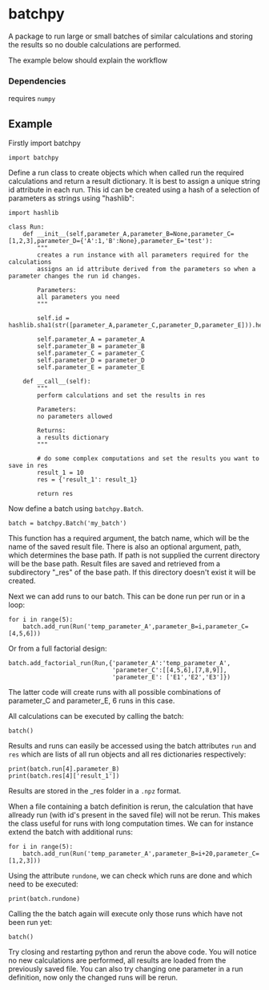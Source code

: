 # batchpy
A package to run large or small batches of similar calculations and storing the results so no double calculations are performed.

The example below should explain the workflow

### Dependencies
requires `numpy`


## Example

Firstly import batchpy
```
import batchpy
```

Define a run class to create objects which when called run the required calculations and return a result dictionary.
It is best to assign a unique string id attribute in each run. This id can be created using a hash of a selection of parameters as strings using "hashlib":
```
import hashlib

class Run:
	def __init__(self,parameter_A,parameter_B=None,parameter_C=[1,2,3],parameter_D={'A':1,'B':None},parameter_E='test'):
		"""
		creates a run instance with all parameters required for the calculations
		assigns an id attribute derived from the parameters so when a parameter changes the run id changes.
		
		Parameters:
		all parameters you need
		"""
		
		self.id = hashlib.sha1(str([parameter_A,parameter_C,parameter_D,parameter_E])).hexdigest()
		
		self.parameter_A = parameter_A
		self.parameter_B = parameter_B
		self.parameter_C = parameter_C
		self.parameter_D = parameter_D
		self.parameter_E = parameter_E
	
	def __call__(self):
		"""
		perform calculations and set the results in res
		
		Parameters: 
		no parameters allowed
		
		Returns:
		a results dictionary
		"""
		
		# do some complex computations and set the results you want to save in res
		result_1 = 10
		res = {'result_1': result_1}
		
		return res
```

Now define a batch using `batchpy.Batch`.
```
batch = batchpy.Batch('my_batch')
```
This function has a required argument, the batch name, which will be the name of the saved result file.
There is also an optional argument, path, which determines the base path. If path is not supplied the current directory will be the base path.
Result files are saved and retrieved from a subdirectory "_res" of the base path. If this directory doesn't exist it will be created.

Next we can add runs to our batch. This can be done run per run or in a loop:
```
for i in range(5):
	batch.add_run(Run('temp_parameter_A',parameter_B=i,parameter_C=[4,5,6]))
```

Or from a full factorial design:
```
batch.add_factorial_run(Run,{'parameter_A':'temp_parameter_A',
							 'parameter_C':[[4,5,6],[7,8,9]],
							 'parameter_E': ['E1','E2','E3']})
```
The latter code will create runs with all possible combinations of parameter_C and parameter_E, 6 runs in this case.

All calculations can be executed by calling the batch:
```
batch()
```

Results and runs can easily be accessed using the batch attributes `run` and `res` which are lists of all run objects and all res dictionaries respectively:
```
print(batch.run[4].parameter_B)
print(batch.res[4]['result_1'])
```

Results are stored in the _res folder in a `.npz` format.

When a file containing a batch definition is rerun, the calculation that have allready run (with id's present in the saved file) will not be rerun.
This makes the class useful for runs with long computation times.
We can for instance extend the batch with additional runs:
```
for i in range(5):
	batch.add_run(Run('temp_parameter_A',parameter_B=i+20,parameter_C=[1,2,3]))
```

Using the attribute `rundone`, we can check which runs are done and which need to be executed:
```
print(batch.rundone)
```

Calling the the batch again will execute only those runs which have not been run yet:
```
batch()
```

Try closing and restarting python and rerun the above code. You will notice no new calculations are performed, all results are loaded from the previously saved file.
You can also try changing one parameter in a run definition, now only the changed runs will be rerun.


 
